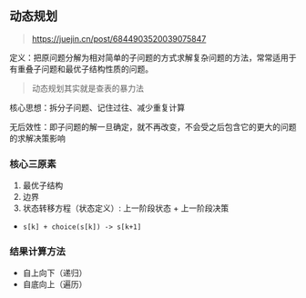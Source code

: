 ## 动态规划

> https://juejin.cn/post/6844903520039075847

定义：把原问题分解为相对简单的子问题的方式求解复杂问题的方法，常常适用于有重叠子问题和最优子结构性质的问题。

> 动态规划其实就是查表的暴力法

核心思想：拆分子问题、记住过往、减少重复计算

无后效性：即子问题的解一旦确定，就不再改变，不会受之后包含它的更大的问题的求解决策影响

### 核心三原素

1. 最优子结构
2. 边界
3. 状态转移方程（状态定义）: 上一阶段状态 + 上一阶段决策
  - `s[k] + choice(s[k]) -> s[k+1]`

### 结果计算方法

- 自上向下（递归）
- 自底向上（遍历）
